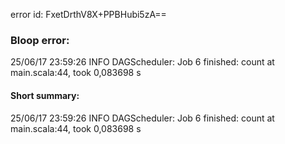 error id: FxetDrthV8X+PPBHubi5zA==
### Bloop error:

25/06/17 23:59:26 INFO DAGScheduler: Job 6 finished: count at main.scala:44, took 0,083698 s
#### Short summary: 

25/06/17 23:59:26 INFO DAGScheduler: Job 6 finished: count at main.scala:44, took 0,083698 s